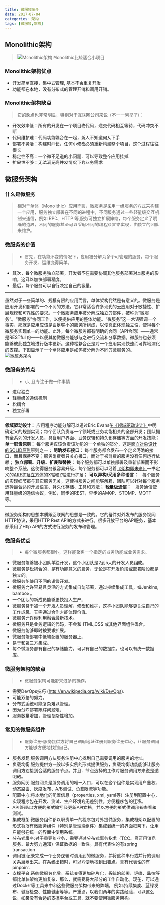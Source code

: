 ```yaml
---
title: 微服务简介
date: 2017-07-04
categories: 架构
tags: [微服务,架构]
---
```

## Monolithic架构
> ![Monolithic架构](1.png)
Monolithic比较适合小项目
### Monolithic架构优点
- 开发简单直接，集中式管理, 基本不会重复开发
- 功能都在本地，没有分布式的管理开销和调用开销。
### Monolithic架构缺点
>它的缺点也非常明显，特别对于互联网公司来说（不一一列举了）：
- 开发效率低：所有的开发在一个项目改代码，递交代码相互等待，代码冲突不断
- 代码维护难：代码功能耦合在一起，新人不知道何从下手
- 部署不灵活：构建时间长，任何小修改必须重新构建整个项目，这个过程往往很长
- 稳定性不高：一个微不足道的小问题，可以导致整个应用挂掉
- 扩展性不够：无法满足高并发情况下的业务需求

## 微服务架构
### 什么是微服务
>相对于单体（Monolithic）应用而言，微服务是采用一组服务的方式来构建一个应用，服务独立部署在不同的进程中，不同服务通过一些轻量级交互机制来通信，例如 RPC、HTTP 等,服务可独立扩展伸缩，每个服务定义了明确的边界，不同的服务甚至可以采用不同的编程语言来实现，由独立的团队来维护。

### 微服务的价值
>- 首先，在功能不变的情况下，应用被分解为多个可管理的服务，每个服务开发、运维变得简单。
- 其次，每个微服务独立部署，开发者不在需要协调其他服务部署对本服务的影响，这可以加快部署精度。
- 最后，每个服务可以自行决定自己的容量。
***
虽然对于一些简单的、规模有限的应用而言，单体架构仍然是有意义的。微服务是应用开发和部署的一个不同的方法。它非常适合许多现代的云应用对于敏捷性、扩展规模和可靠性的要求。一个微服务应用被分解成独立的部件，被称为“微服务”。“微服务”协同工作，以便提供应用的整体功能。“微服务”这一术语强调一个事实，那就是应用应该是由足够小的服务所组成，以便真正体现独立性，使得每个微服务实现单一的功能。此外，每个微服务都有明确的合同（API合同）——通常是RESTful 的——以便其他微服务能够与之进行交流和分享数据。微服务也必须能够彼此独立地进行版本更新。这种松耦合正是对一个应用实现快速而可靠地演化的支撑。下图显示了一个单体应用是如何被分解为不同的微服务的。
![微服务架构](2.png)
### 微服务的特点
>- 小, 且专注于做⼀件事情
- 进程独立
- 轻量级的通信机制
- 松耦合
- 独立部署
***
**领域驱动设计：** 应用程序功能分解可以通过Eric Evans在[《领域驱动设计》](http://www.jdon.com/ddd.html)中明确定义的规则实现；每个团队负责与一个领域或业务功能相关的全部开发；团队拥有全系列的开发人员，具备用户界面、业务逻辑和持久化存储等方面的开发技能；
**单一职责原则：** 每个服务应该负责该功能的一个单独的部分，这是[面向对象设计的SOLID原则](http://www.cnblogs.com/shanyou/archive/2009/09/21/1570716.html)原则之一；
**明确发布接口：** 每个服务都会发布一个定义明确的接口，而且保持不变；服务消费者只关心接口，而对于被消费的服务没有任何运行依赖；
**独立部署、升级、扩展和替换：** 每个服务都可以单独部署及重新部署而不影响整个系统。这使得服务很容易升级，每个服务都可以沿着[《架构即未来》](https://pan.baidu.com/s/1qYpzBPE)一书定义的[AKF扩展立方体](http://www.jianshu.com/p/d08d0c14810f)的X轴和Z轴进行扩展；
**可以异构/采用多种语言：**　每个服务的实现细节都与其它服务无关，这使得服务之间能够解耦，团队可以针对每个服务选择最合适的开发语言、持久化存储、工具和方法；
**轻量级通信：**　服务通信使用轻量级的通信协议，例如，同步的REST，异步的AMQP、STOMP、MQTT等。
***
微服务架构的思想本质跟互联网的思想是一致的。它的组件对外发布的服务视同HTTP协议，采用HTTP Rest API的方式来进行。很多开放平台的API服务，基本都采用了Http API的方式进行服务的发布和管理。

### 微服务优点
> - 每个微服务都很小，这样能聚焦一个指定的业务功能或业务需求。
- 微服务能够被小团队单独开发，这个小团队是2到5人的开发人员组成。
- 微服务是松耦合的，是有功能意义的服务，无论是在开发阶段或部署阶段都是独立的。
- 微服务能使用不同的语言开发。
- 微服务允许容易且灵活的方式集成自动部署，通过持续集成工具，如Jenkins, bamboo 。
- 一个团队的新成员能够更快投入生产。
- 微服务易于被一个开发人员理解，修改和维护，这样小团队能够更关注自己的工作成果。无需通过合作才能体现价值。
- 微服务允许你利用融合最新技术。
- 微服务只是业务逻辑的代码，不会和HTML,CSS 或其他界面组件混合。
- 微服务能够即时被要求扩展。
- 微服务能部署中低端配置的服务器上。
- 易于和第三方集成。
- 每个微服务都有自己的存储能力，可以有自己的数据库。也可以有统一数据库。

### 微服务架构的缺点
>- 微服务架构可能带来过多的操作。
- 需要DevOps技巧 (http://en.wikipedia.org/wiki/DevOps).
- 可能双倍的努力。
- 分布式系统可能复杂难以管理。
- 因为分布部署跟踪问题难。
- 服务数量增加，管理复杂性增加。

### 常见的微服务组件
>- 服务注册:服务提供方将自己调用地址注册到服务注册中心，让服务调用方能够方便地找到自己。
- 服务发现:服务调用方从服务注册中心找到自己需要调用的服务的地址。
- 负载均衡:服务提供方一般以多实例的形式提供服务，负载均衡功能能够让服务调用方连接到合适的服务节点。并且，节点选择的工作对服务调用方来说是透明的。
- 服务网关:服务网关是服务调用的唯一入口，可以在这个组件是实现用户鉴权、动态路由、灰度发布、A/B测试、负载限流等功能。
- 配置中心:将本地化的配置信息（properties,
xml, yaml等）注册到配置中心，实现程序包在开发、测试、生产环境的无差别性，方便程序包的迁移。
- API管理:以方便的形式编写及更新API文档，并以方便的形式供调用者查看和测试。
- 集成框架:微服务组件都以职责单一的程序包对外提供服务，集成框架以配置的形式将所有微服务组件（特别是管理端组件）集成到统一的界面框架下，让用户能够在统一的界面中使用系统。
- 分布式事务:对于重要的业务，需要通过分布式事务技术（TCC、高可用消息服务、最大努力通知）保证数据的一致性。具有代表性的有spring transaction
- 调用链:记录完成一个业务逻辑时调用到的微服务，并将这种串行或并行的调用关系展示出来。在系统出错时，可以方便地找到出错点。具有代表性的有pinpoint.
- 支撑平台:系统微服务化后，系统变得更加碎片化，系统的部署、运维、监控等都比单体架构更加复杂，那么，就需要将大部分的工作自动化。现在，可以通过Docker等工具来中和这些微服务架构带来的弊端。 例如:持续集成、蓝绿发布、健康检查、性能健康等等。严重点，以我们两年的实践经验，可以这么说，如果没有合适的支撑平台或工具，就不要使用微服务架构。
